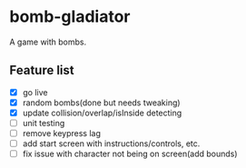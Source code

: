 # bomb-gladiator
A game with bombs.
## Feature list
- [x] go live
- [x] random bombs(done but needs tweaking)
- [x] update collision/overlap/isInside detecting
- [ ] unit testing
- [ ] remove keypress lag
- [ ] add start screen with instructions/controls, etc.
- [ ] fix issue with character not being on screen(add bounds)
